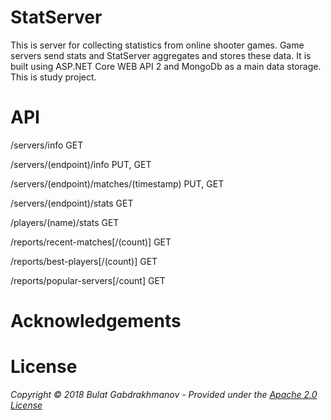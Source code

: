 # StatServer

This is server for collecting statistics from online shooter games. Game servers send stats and StatServer aggregates and stores these data. It is built using ASP.NET Core WEB API 2 and MongoDb as a main data storage. This is study project.

# API 
/servers/info GET

/servers/(endpoint)/info PUT, GET

/servers/(endpoint)/matches/(timestamp) PUT, GET

/servers/(endpoint)/stats GET

/players/(name)/stats GET

/reports/recent-matches[/(count)] GET

/reports/best-players[/(count)] GET

/reports/popular-servers[/count] GET
  
  # Acknowledgements
  
  # License
  _Copyright &copy; 2018 Bulat Gabdrakhmanov - Provided under the [Apache 2.0 License](https://github.com/bulat-gab/StatServer/blob/master/LICENSE)_
